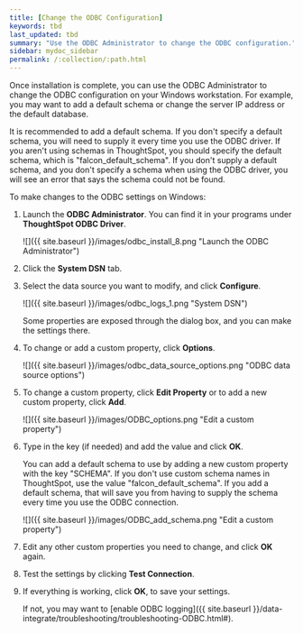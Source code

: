 ```yaml
---
title: [Change the ODBC Configuration]
keywords: tbd
last_updated: tbd
summary: "Use the ODBC Administrator to change the ODBC configuration."
sidebar: mydoc_sidebar
permalink: /:collection/:path.html
---
```

Once installation is complete, you can use the ODBC Administrator to change the
ODBC configuration on your Windows workstation. For example, you may want to add
a default schema or change the server IP address or the default database.

It is recommended to add a default schema. If you don't specify a default
schema, you will need to supply it every time you use the ODBC driver. If you
aren't using schemas in ThoughtSpot, you should specify the default schema,
which is "falcon_default_schema". If you don't supply a default schema, and you
don't specify a schema when using the ODBC driver, you will see an error that
says the schema could not be found.

To make changes to the ODBC settings on Windows:

1.  Launch the **ODBC Administrator**. You can find it in your programs under **ThoughtSpot ODBC Driver**.

     ![]({{ site.baseurl }}/images/odbc_install_8.png "Launch the ODBC Administrator")

2. Click the **System DSN** tab.
3. Select the data source you want to modify, and click **Configure**.

     ![]({{ site.baseurl }}/images/odbc_logs_1.png "System DSN")

     Some properties are exposed through the dialog box, and you can make the settings there.

4. To change or add a custom property, click **Options**.

     ![]({{ site.baseurl }}/images/odbc_data_source_options.png "ODBC data source options")

5. To change a custom property, click **Edit Property** or to add a new custom property, click **Add**.

     ![]({{ site.baseurl }}/images/ODBC_options.png "Edit a custom property")

6. Type in the key (if needed) and add the value and click **OK**.

    You can add a default schema to use by adding a new custom property with the key "SCHEMA". If you don't use custom schema names in ThoughtSpot, use the value "falcon_default_schema". If you add a default schema, that will save you from having to supply the schema every time you use the ODBC connection.

     ![]({{ site.baseurl }}/images/ODBC_add_schema.png "Edit a custom property")

7. Edit any other custom properties you need to change, and click **OK** again.
8. Test the settings by clicking **Test Connection**.
9. If everything is working, click **OK**, to save your settings.

   If not, you may want to [enable ODBC logging]({{ site.baseurl }}/data-integrate/troubleshooting/troubleshooting-ODBC.html#).
